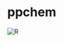 # ppchem
![R](https://github.com/eilaroc32/ppchem/assets/160879372/11f87bed-8f96-4d2e-9cbc-d379bcc17bd6)
